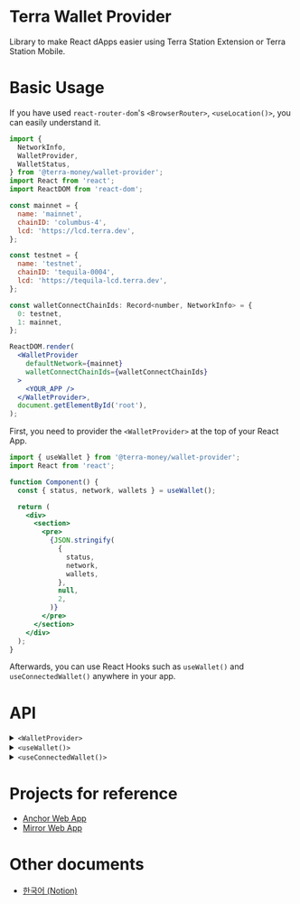 # Terra Wallet Provider

Library to make React dApps easier using Terra Station Extension or Terra Station Mobile.

# Basic Usage

If you have used `react-router-dom`'s `<BrowserRouter>`, `<useLocation()>`, you can easily understand it.

```jsx
import {
  NetworkInfo,
  WalletProvider,
  WalletStatus,
} from '@terra-money/wallet-provider';
import React from 'react';
import ReactDOM from 'react-dom';

const mainnet = {
  name: 'mainnet',
  chainID: 'columbus-4',
  lcd: 'https://lcd.terra.dev',
};

const testnet = {
  name: 'testnet',
  chainID: 'tequila-0004',
  lcd: 'https://tequila-lcd.terra.dev',
};

const walletConnectChainIds: Record<number, NetworkInfo> = {
  0: testnet,
  1: mainnet,
};

ReactDOM.render(
  <WalletProvider
    defaultNetwork={mainnet}
    walletConnectChainIds={walletConnectChainIds}
  >
    <YOUR_APP />
  </WalletProvider>,
  document.getElementById('root'),
);
```

First, you need to provider the `<WalletProvider>` at the top of your React App.

```jsx
import { useWallet } from '@terra-money/wallet-provider';
import React from 'react';

function Component() {
  const { status, network, wallets } = useWallet();

  return (
    <div>
      <section>
        <pre>
          {JSON.stringify(
            {
              status,
              network,
              wallets,
            },
            null,
            2,
          )}
        </pre>
      </section>
    </div>
  );
}
```

Afterwards, you can use React Hooks such as `useWallet()` and `useConnectedWallet()` anywhere in your app.

# API

<details>

<summary><code>&lt;WalletProvider&gt;</code></summary>

```jsx
import { ReadonlyWalletSession } from '@terra-dev/readonly-wallet';
import { WalletProvider, NetworkInfo } from '@terra-money/wallet-provider';

// network information
const mainnet: NetworkInfo = {
  name: 'mainnet',
  chainID: 'columbus-4',
  lcd: 'https://lcd.terra.dev',
};

const testnet: NetworkInfo = {
  name: 'testnet',
  chainID: 'tequila-0004',
  lcd: 'https://tequila-lcd.terra.dev',
};

// WalletConnect separates chainId by number.
// Currently TerraStation Mobile uses 0 as Testnet, 1 as Mainnet.
const walletConnectChainIds: Record<number, NetworkInfo> = {
  0: testnet,
  1: mainnet,
};

// Optional
// If you need to modify the modal, such as changing the design, you can put it in,
// and if you don't put the value in, there is a default modal.
async function createReadonlyWalletSession(): Promise<ReadonlyWalletSession> {
  const terraAddress = prompt('YOUR TERRA ADDRESS');
  return {
    network: mainnet,
    terraAddress,
  };
}

// Optional
// WalletConnect Client option.
const connectorOpts: IWalletConnectOptions | undefined = undefined;
const pushServerOpts: IPushServerOptions | undefined = undefined;

// Optional
// Time to wait for the Chrome Extension window.isTerraExtensionAvailable.
// If not entered, wait for default 1000 * 3 miliseconds.
// If you reduce excessively, Session recovery of Chrome Extension may fail.
const waitingChromeExtensionInstallCheck: number | undefined = undefined;

ReactDOM.render(
  <WalletProvider
    defaultNetwork={mainnet}
    walletConnectChainIds={walletConnectChainIds}
    createReadonlyWalletSession={createReadonlyWalletSession}
    connectorOpts={connectorOpts}
    pushServerOpts={pushServerOpts}
    waitingChromeExtensionInstallCheck={waitingChromeExtensionInstallCheck}
  >
    <YOUR_APP />
  </WalletProvider>,
  document.getElementById('root'),
);
```

</details>

<details>

<summary><code>&lt;useWallet()&gt;</code></summary>

This is a React Hook that can receive all the information. (Other hooks are functions for the convenience of Wrapping
this `useWallet()`)

```jsx
import { useWallet } from '@terra-money/wallet-provider';

const {
  // Can receive the Connect Types available in the user's current Browser environment.
  //
  // It's basically [ConnectType.WALLETCONNECT, READONLY].
  //
  // If Chrome Extension is installed,
  // it will be [ConnectType.CHROME_EXTENSION, ConnectType.WALLETCONNECT, ConnectType.READONLY].
  //
  // Available when configuring a UI that determines which Connect Type to connect to.
  availableConnectTypes,

  // Can receive the Connect Types that are currently available for installation.
  //
  // If the Browser is Desktop Chrome and does not have Chrome Extension installed,
  // it becomes [ConnectType.CHROME_EXTENSION]
  //
  // Other cases
  // it becomes an Empty Array.
  availableInstallTypes,

  // Can receive the current status of the Client
  //
  // WalletStatus.INITIALIZING | WalletStatus.WALLET_NOT_CONNECTED | WalletStatus.WALLET_CONNECTED
  // A value of one of the three will come in.
  //
  // INITIALIZING = Session initialization and extension installation verification are in progress (please indicate Loading).
  // WALLET_CONNECTED = This means that there is a Wallet connected (Show the UI and Disconnect Button to view Wallet information).
  // WALLET_NOT_CONNECTED = This means there are no connected Wallets (Mark Connect Button).
  status,

  // Receive information from the currently selected network
  // Gets in the same form as { name: 'mainnet', chainID: 'columnbus-4', lcd }
  network,

  // Can receive information from linked Wallet
  //
  // [{ connectType: WALLETCONNECT, terraAddress: 'XXXXXXXXX' }]
  // It comes in the same form as.
  //
  // In subsequent updates, it is arranged to implement a structure that connects multiple wallets simultaneously.
  // No wallet connected for empty array [] at this time (status = WALLET_NOT_CONNECTED)
  // Connected if 1 data exists as shown in [{}] (status = WALLET_CONNECTED)
  wallets,

  // Connect to Wallet
  //
  // connect(ConnectType.WALLETCONNECT)
  // connect(ConnectType.CHROME_EXTENSION)
  // connect(ConnectType.READONLY)
  //
  // If called above, progress will be made according to each connection.
  //
  // Use only the ConnectType given in { availableConnectType }
  connect,

  // Install the Extension required for Wallet connection
  //
  // Currently, only ConnectType.CHROME_EXTENSION is supported.
  // When install(ConnectType.CHROME_EXTENSION) is run, the Chrome Extension Store appears.
  //
  // Use only the ConnectType given in { availableInstallType }
  install,

  // Disconnect Wallet
  disconnect,

  // Features for ChromeExtension.
  //
  // Currently, ChromeExtension does not notify you of changes to Network / Wallet through WebApp.
  // You can use it when you want to update the changed information.
  recheckStatus,

  // Used to send Tx
  //
  // It has an interface like this
  // post(CreateTxOptions): Promise<TxResult>
  //
  // CreateTxOptions is the terra.js's CreateTxOptions Type
  //
  // TxResult is the type below.
  // interface TxResult extends CreateTxOptions {
  //   result: { height: number, raw_log: string, txhash: string },
  //   success: boolean
  // }
  post,
} = useWallet();
```

</details>

<details>

<summary><code>&lt;useConnectedWallet()&gt;</code></summary>

```jsx
import { useConnectedWallet } from '@terra-money/wallet-provider'

function Component() {
  const connectedWallet = useConnectedWallet()

  const postTx = useCallback(async () => {
    if (!connectedWallet) return

    console.log('walletAddress is', connectedWallet.walletAddress)
    console.log('network is', connectedWallet.network)
    console.log('connectType is', connectedWallet.connectType)

    const result = await connectedWallet.post({...})
  }, [])

  return (
    <button disabled={!connectedWallet || !connectedWallet.availablePost} onClick={() => postTx}>
      Post Tx
    </button>
  )
}
```

</details>

# Projects for reference

- [Anchor Web App](https://github.com/Anchor-Protocol/anchor-web-app/blob/master/base/src/base/AppProviders.tsx#L154)
- [Mirror Web App](https://github.com/Mirror-Protocol/terra-web-app/blob/master/src/layouts/WalletConnectProvider.tsx#L12)

# Other documents

- [한국어 (Notion)](https://www.notion.so/terramoneyteam/terra-money-wallet-provider-0-14-0-49a62205608c4e0085e1c8f5361ccc46)
